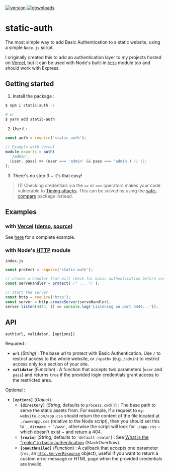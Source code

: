 [![version](https://img.shields.io/badge/version-1.1.1-cornflowerblue.svg?style=for-the-badge)](https://github.com/flawyte/static-auth/releases/tag/1.1.1)
[![downloads](https://img.shields.io/npm/dm/static-auth.svg?color=salmon&style=for-the-badge)](https://www.npmjs.com/package/static-auth)

# static-auth

The most simple way to add Basic Authentication to a static website, using a simple `Node.js` script.

I originally created this to add an authentication layer to my projects hosted on [Vercel](https://zeit.co/now), but it can be used with Node's built-in [`http`](https://nodejs.org/api/http.html) module too and should work with Express.

## Getting started

1. Install the package :
```bash
$ npm i static-auth -s

# or
$ yarn add static-auth
```

2. Use it :
```js
const auth = require('static-auth');

// Example with Vercel
module.exports = auth(
  '/admin',
  (user, pass) => (user === 'admin' && pass === 'admin') // (1)
);
  ```

3. There's no step 3 − it's that easy!

> (1) Checking credentials via the `==` or `===` operators makes your code vulnerable to [Timing attacks](https://snyk.io/blog/node-js-timing-attack-ccc-ctf/). This can be solved by using the [safe-compare](https://www.npmjs.com/package/safe-compare) package instead.

## Examples

### with [Vercel](https://zeit.co/now) ([demo](https://now-basic-auth-node-static-auth.flawyte.now.sh/), [source](https://github.com/flawyte/now-basic-auth/tree/master/node-static-auth))

See [here](https://github.com/flawyte/now-basic-auth/tree/master/node-static-auth) for a complete example.

### with Node's [HTTP](https://nodejs.org/api/http.html) module

`index.js`
```js
const protect = require('static-auth');

// create a handler that will check for basic authentication before serving the files
const serveHandler = protect( /* ... */ );

// start the server
const http = require('http');
const server = http.createServer(serveHandler);
server.listen(4444, () => console.log('Listening on port 4444...'));
```

## API

`auth(url, validator, [options])`

Required :
- **`url`** (*String*) : The base url to protect with Basic Authentication. Use `/` to restrict access to the whole website, or `/<path>` (e.g. `/admin`) to restrict access only to a section of your site.
- **`validator`** (*Function*) : A function that accepts two parameters (`user` and `pass`) and returns `true` if the provided login credentials grant access to the restricted area.

Optional :
- **`[options]`** (*Object*) :
  - **`[directory]`** (*String*, defaults to `process.cwd()`) : The base path to serve the static assets from. For example, if a request to `my-website.com/app.css` should return the content of the file located at `./www/app.css` (relative to the Node script), then you should set this to `__dirname + '/www'`, otherwise the script will look for `./app.css` − which doesn't exist − and return a 404.
  - **`[realm]`** (*String*, defaults to `'default-realm'`) : See [What is the "realm" in basic authentication](https://stackoverflow.com/questions/12701085/what-is-the-realm-in-basic-authentication) (StackOverflow).
  - **`[onAuthFailed]`** (*Function*) : A callback that accepts one parameter (`res`, an [`http.ServerResponse`](https://nodejs.org/api/http.html#http_class_http_serverresponse) object), useful if you want to return a custom error message or HTML page when the provided credentials are invalid.
